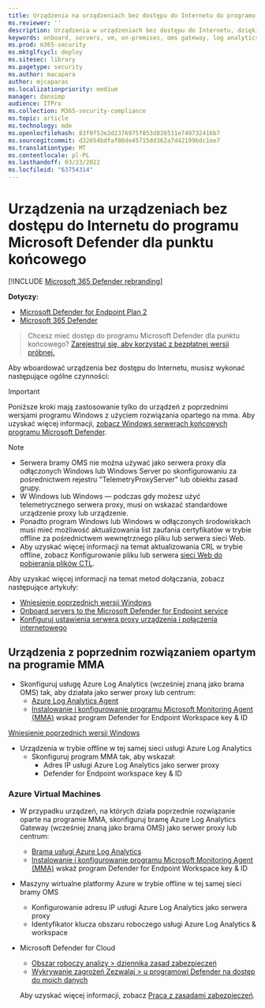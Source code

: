 ```yaml
---
title: Urządzenia na urządzeniach bez dostępu do Internetu do programu Microsoft Defender dla punktu końcowego
ms.reviewer: ''
description: Urządzenia w urządzeniach bez dostępu do Internetu, dzięki czemu mogą przesyłać dane czujnika do czujnika programu Microsoft Defender for Endpoint
keywords: onboard, servers, vm, on-premises, oms gateway, log analytics, azure log analytics, mma
ms.prod: m365-security
ms.mktglfcycl: deploy
ms.sitesec: library
ms.pagetype: security
ms.author: macapara
author: mjcaparas
ms.localizationpriority: medium
manager: dansimp
audience: ITPro
ms.collection: M365-security-compliance
ms.topic: article
ms.technology: mde
ms.openlocfilehash: 83f0f53e2d2376975f853d826531e749732416b7
ms.sourcegitcommit: d32654bdfaf08de45715dd362a7d42199bdc1ee7
ms.translationtype: MT
ms.contentlocale: pl-PL
ms.lasthandoff: 03/23/2022
ms.locfileid: "63754314"
---
```

# <a name="onboard-devices-without-internet-access-to-microsoft-defender-for-endpoint"></a>Urządzenia na urządzeniach bez dostępu do Internetu do programu Microsoft Defender dla punktu końcowego

[!INCLUDE [Microsoft 365 Defender rebranding](../../includes/microsoft-defender.md)]


**Dotyczy:**
- [Microsoft Defender for Endpoint Plan 2](https://go.microsoft.com/fwlink/p/?linkid=2154037)
- [Microsoft 365 Defender](https://go.microsoft.com/fwlink/?linkid=2118804)

> Chcesz mieć dostęp do programu Microsoft Defender dla punktu końcowego? [Zarejestruj się, aby korzystać z bezpłatnej wersji próbnej.](https://signup.microsoft.com/create-account/signup?products=7f379fee-c4f9-4278-b0a1-e4c8c2fcdf7e&ru=https://aka.ms/MDEp2OpenTrial?ocid=docs-wdatp-exposedapis-abovefoldlink)


Aby wboardować urządzenia bez dostępu do Internetu, musisz wykonać następujące ogólne czynności:

> [!IMPORTANT] 
> Poniższe kroki mają zastosowanie tylko do urządzeń z poprzednimi wersjami programu Windows z użyciem rozwiązania opartego na mma. Aby uzyskać więcej informacji, [zobacz Windows serwerach końcowych programu Microsoft Defender](/microsoft-365/security/defender-endpoint/configure-server-endpoints).

> [!NOTE]
> - Serwera bramy OMS nie można używać jako serwera proxy dla odłączonych Windows lub Windows Server po skonfigurowaniu za pośrednictwem rejestru "TelemetryProxyServer" lub obiektu zasad grupy.
> - W Windows lub Windows — podczas gdy możesz użyć telemetrycznego serwera proxy, musi on wskazać standardowe urządzenie proxy lub urządzenie.
> - Ponadto program Windows lub Windows w odłączonych środowiskach musi mieć możliwość aktualizowania list zaufania certyfikatów w trybie offline za pośrednictwem wewnętrznego pliku lub serwera sieci Web.
> - Aby uzyskać więcej informacji na temat aktualizowania CRL w trybie offline, zobacz Konfigurowanie pliku lub serwera [sieci Web do pobierania plików CTL](/previous-versions/windows/it-pro/windows-server-2012-r2-and-2012/dn265983(v=ws.11)#configure-a-file-or-web-server-to-download-the-ctl-files).

Aby uzyskać więcej informacji na temat metod dołączania, zobacz następujące artykuły:
- [Wniesienie poprzednich wersji Windows](/microsoft-365/security/defender-endpoint/onboard-downlevel)
- [Onboard servers to the Microsoft Defender for Endpoint service](/microsoft-365/security/defender-endpoint/configure-server-endpoints#windows-server-2008-r2-sp1--windows-server-2012-r2-and-windows-server-2016)
- [Konfiguruj ustawienia serwera proxy urządzenia i połączenia internetowego](/microsoft-365/security/defender-endpoint/configure-proxy-internet#configure-the-proxy-server-manually-using-a-registry-based-static-proxy)

## <a name="devices-running-the-previous-mma-based-solution"></a>Urządzenia z poprzednim rozwiązaniem opartym na programie MMA

- Skonfiguruj usługę Azure Log Analytics (wcześniej znaną jako brama OMS) tak, aby działała jako serwer proxy lub centrum:
  - [Azure Log Analytics Agent](/azure/azure-monitor/platform/gateway#download-the-log-analytics-gateway)
  - [Instalowanie i konfigurowanie programu Microsoft Monitoring Agent (MMA)](onboard-downlevel.md#install-and-configure-microsoft-monitoring-agent-mma) wskaż program Defender for Endpoint Workspace key & ID

[Wniesienie poprzednich wersji Windows](onboard-downlevel.md)

- Urządzenia w trybie offline w tej samej sieci usługi Azure Log Analytics
  - Skonfiguruj program MMA tak, aby wskazał:
    - Adres IP usługi Azure Log Analytics jako serwer proxy
    - Defender for Endpoint workspace key & ID

### <a name="azure-virtual-machines"></a>Azure Virtual Machines

- W przypadku urządzeń, na których działa poprzednie rozwiązanie oparte na programie MMA, skonfiguruj bramę Azure Log Analytics Gateway (wcześniej znaną jako brama OMS) jako serwer proxy lub centrum:
    - [Brama usługi Azure Log Analytics](/azure/azure-monitor/platform/gateway#download-the-log-analytics-gateway)
    - [Instalowanie i konfigurowanie programu Microsoft Monitoring Agent (MMA)](onboard-downlevel.md#install-and-configure-microsoft-monitoring-agent-mma) wskaż program Defender for Endpoint Workspace key & ID
- Maszyny wirtualne platformy Azure w trybie offline w tej samej sieci bramy OMS
    - Konfigurowanie adresu IP usługi Azure Log Analytics jako serwera proxy
    - Identyfikator klucza obszaru roboczego usługi Azure Log Analytics & workspace
- Microsoft Defender for Cloud
    - [Obszar roboczy analizy \> dziennika zasad zabezpieczeń](/azure/security-center/security-center-wdatp#enable-windows-defender-atp-integration)
    - [Wykrywanie zagrożeń Zezwalaj \> u programowi Defender na dostęp do moich danych](/azure/security-center/security-center-wdatp#enable-windows-defender-atp-integration)

    Aby uzyskać więcej informacji, zobacz [Praca z zasadami zabezpieczeń](/azure/security-center/tutorial-security-policy).
